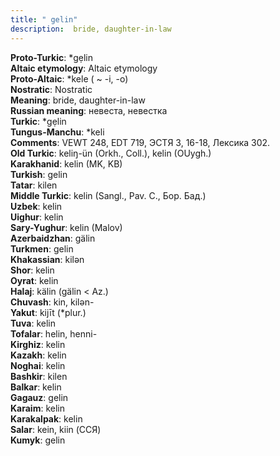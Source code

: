 ```yaml
---
title: " gelin"
description:  bride, daughter-in-law
---
```


<strong>Proto-Turkic</strong>:  *gẹlin<br>
<strong>Altaic etymology</strong>:  Altaic etymology<br>
<strong> Proto-Altaic</strong>:  *kele ( ~ -i, -o)<br>
<strong>Nostratic</strong>:  Nostratic<br>
<strong>Meaning</strong>:  bride, daughter-in-law<br>
<strong>Russian meaning</strong>:  невеста, невестка<br>
<strong>Turkic</strong>:  *gẹlin<br>
<strong>Tungus-Manchu</strong>:  *keli<br>
<strong>Comments</strong>:  VEWT 248, EDT 719, ЭСТЯ 3, 16-18, Лексика 302.<br>
<strong>Old Turkic</strong>:  keliŋ-ün (Orkh., Coll.), kelin (OUygh.)<br>
<strong>Karakhanid</strong>:  kelin (MK, KB)<br>
<strong>Turkish</strong>:  gelin<br>
<strong>Tatar</strong>:  kilen<br>
<strong>Middle Turkic</strong>:  kelin (Sangl., Pav. C., Бор. Бад.)<br>
<strong>Uzbek</strong>:  kelin<br>
<strong>Uighur</strong>:  kelin<br>
<strong>Sary-Yughur</strong>:  kelin (Malov)<br>
<strong>Azerbaidzhan</strong>:  gälin<br>
<strong>Turkmen</strong>:  gelin<br>
<strong>Khakassian</strong>:  kilǝn<br>
<strong>Shor</strong>:  kelin<br>
<strong>Oyrat</strong>:  kelin<br>
<strong>Halaj</strong>:  kälin (gälin < Az.)<br>
<strong>Chuvash</strong>:  kin, kilǝn-<br>
<strong>Yakut</strong>:  kijīt (*plur.)<br>
<strong>Tuva</strong>:  kelin<br>
<strong>Tofalar</strong>:  helin, henni-<br>
<strong>Kirghiz</strong>:  kelin<br>
<strong>Kazakh</strong>:  kelin<br>
<strong>Noghai</strong>:  kelin<br>
<strong>Bashkir</strong>:  kilen<br>
<strong>Balkar</strong>:  kelin<br>
<strong>Gagauz</strong>:  gelin<br>
<strong>Karaim</strong>:  kelin<br>
<strong>Karakalpak</strong>:  kelin<br>
<strong>Salar</strong>:  kein, kiin (ССЯ)<br>
<strong>Kumyk</strong>:  gelin<br>



